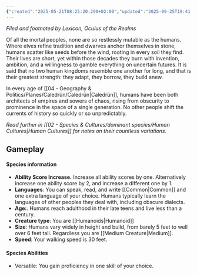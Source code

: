 ```yaml
---
{"created":"2025-05-21T08:25:20.290+02:00","updated":"2025-09-25T19:41:06.000+02:00","cssclasses":null,"tags":null,"dg-publish":true,"permalink":"/02-species-and-cultures/dominant-species/humans/","dgPassFrontmatter":true}
---
```


_Filed and footnoted by Lexicon, Oculus of the Realms_

Of all the mortal peoples, none are so restlessly mutable as the humans. Where elves refine tradition and dwarves anchor themselves in stone, humans scatter like seeds before the wind, rooting in every soil they find. Their lives are short, yet within those decades they burn with invention, ambition, and a willingness to gamble everything on uncertain futures. It is said that no two human kingdoms resemble one another for long, and that is their greatest strength: they adapt, they borrow, they build anew.

In every age of [[04 - Geography & Politics/Planes/Caledrûn/Caledrûn\|Caledrûn]], humans have been both architects of empires and sowers of chaos, rising from obscurity to prominence in the space of a single generation. No other people shift the currents of history so quickly or so unpredictably.

_Read further in [[02 - Species & Cultures/dominant species/Human Cultures\|Human Cultures]] for notes on their countless variations._
## Gameplay
#### Species information
- **Ability Score Increase.** Increase all ability scores by one. Alternatively increase one ability score by 2, and increase a different one by 1.
- **Languages**: You can speak, read, and write [[Common\|Common]] and one extra language of your choice. Humans typically learn the languages of other peoples they deal with, including obscure dialects.
- **Age:**. Humans reach adulthood in their late teens and live less than a century.
- **Creature type**: You are [[Humanoids\|Humanoid]]
- **Size**: Humans vary widely in height and build, from barely 5 feet to well over 6 feet tall. Regardless you are [[Medium Creature\|Medium]].
- **Speed**: Your walking speed is 30 feet.
#### Species Abilities
- Versatile: You gain proficiency in one skill of your choice.
